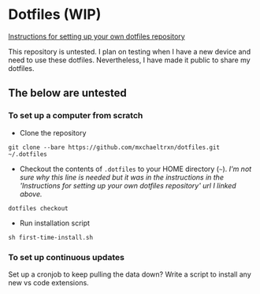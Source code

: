 # Dotfiles (WIP)

[Instructions for setting up your own dotfiles repository](https://antelo.medium.com/how-to-manage-your-dotfiles-with-git-f7aeed8adf8b)

This repository is untested. I plan on testing when I have a new device and need to use these dotfiles. Nevertheless, I have made it public to share my dotfiles.

## The below are untested

### To set up a computer from scratch

- Clone the repository

```
git clone --bare https://github.com/mxchaeltrxn/dotfiles.git ~/.dotfiles
```

- Checkout the contents of `.dotfiles` to your HOME directory (`~`).
  _I'm not sure why this line is needed but it was in the instructions in the 'Instructions for setting up your own dotfiles repository' url I linked above._

```
dotfiles checkout
```

- Run installation script

```
sh first-time-install.sh
```

### To set up continuous updates

Set up a cronjob to keep pulling the data down?
Write a script to install any new vs code extensions.
